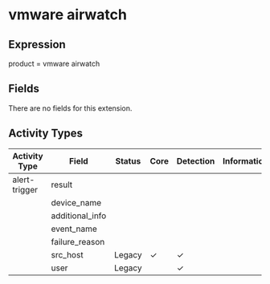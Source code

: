 vmware airwatch
===============

Expression
----------

product = vmware airwatch

Fields
------

There are no fields for this extension.

Activity Types
--------------

| Activity Type | Field           | Status | Core     | Detection | Informational |
| ------------- | --------------- | ------ | -------- | --------- | ------------- |
| alert-trigger | result          |        |          |           |               |
|               | device_name     |        |          |           |               |
|               | additional_info |        |          |           |               |
|               | event_name      |        |          |           |               |
|               | failure_reason  |        |          |           |               |
|               | src_host        | Legacy | &#10003; | &#10003;  |               |
|               | user            | Legacy |          | &#10003;  |               |

